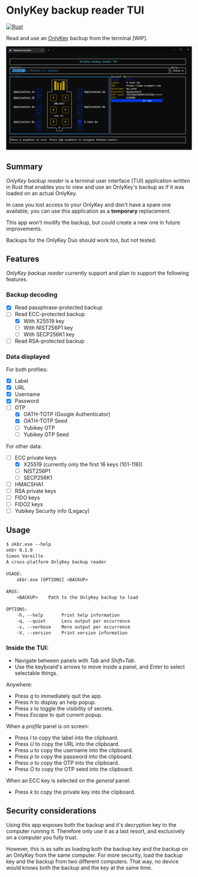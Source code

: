 # OnlyKey backup reader TUI
[![Rust](https://github.com/SimonVareille/OnlyKey-backup-reader/actions/workflows/rust.yml/badge.svg?branch=main)](https://github.com/SimonVareille/OnlyKey-backup-reader/actions/workflows/rust.yml)

Read and use an [OnlyKey](https://onlykey.io/) backup from the terminal [WIP].

![main screen](main_screen.png)

## Summary

*OnlyKey backup reader* is a terminal user interface (TUI) application written in Rust that enables
you to view and use an OnlyKey's backup as if it was loaded on an actual OnlyKey.

In case you lost access to your OnlyKey and don't have a spare one available, you can use this
application as a **temporary** replacement.

This app won't modify the backup, but could create a new one in future improvements.

Backups for the OnlyKey Duo should work too, but not tested.

## Features

*OnlyKey backup reader* currently support and plan to support the following features.

### Backup decoding
- [x] Read passphrase-protected backup  
- [ ] Read ECC-protected backup
  - [x] With X25519 key
  - [ ] With NIST256P1 key
  - [ ] With SECP256K1 key
- [ ] Read RSA-protected backup  

### Data displayed

For both profiles:

- [x] Label
- [x] URL
- [x] Username
- [x] Password
- [ ] OTP
  - [x] OATH-TOTP (Google Authenticator)
  - [x] OATH-TOTP Seed
  - [ ] Yubikey OTP
  - [ ] Yubikey OTP Seed

For other data:

- [ ] ECC private keys
  - [x] X25519 (currently only the first 16 keys (101-116))
  - [ ] NIST256P1
  - [ ] SECP256K1
- [ ] HMACSHA1
- [ ] RSA private keys
- [ ] FIDO keys
- [ ] FIDO2 keys
- [ ] Yubikey Security info (Legacy)

## Usage
```
$ okbr.exe --help
okbr 0.1.0
Simon Vareille
A cross-platform OnlyKey backup reader

USAGE:
    okbr.exe [OPTIONS] <BACKUP>

ARGS:
    <BACKUP>    Path to the OnlyKey backup to load

OPTIONS:
    -h, --help       Print help information
    -q, --quiet      Less output per occurrence
    -v, --verbose    More output per occurrence
    -V, --version    Print version information
```

### Inside the TUI: 
- Navigate between panels with *Tab* and *Shift+Tab*.
- Use the keyboard's arrows to move inside a panel, and *Enter* to select selectable things.

Anywhere:
- Press *q* to immediately quit the app.
- Press *h* to display an help popup.
- Press *s* to toggle the visibility of secrets.
- Press *Escape* to quit current popup.

When a *profile* panel is on screen:
- Press *l* to copy the label into the clipboard.
- Press *U* to copy the URL into the clipboard.
- Press *u* to copy the username into the clipboard.
- Press *p* to copy the password into the clipboard.
- Press *o* to copy the OTP into the clipboard.
- Press *O* to copy the OTP seed into the clipboard.
  
When an ECC key is selected on the *general* panel:
- Press *k* to copy the private key into the clipboard.

## Security considerations

Using this app exposes both the backup and it's decryption key to the computer running it.
Therefore only use it as a last resort, and exclusively on a computer you fully trust.

However, this is as safe as loading both the backup key and the backup on an OnlyKey from the same
computer. For more security, load the backup key and the backup from two different computers. That
way, no device would knows both the backup and the key at the same time.
